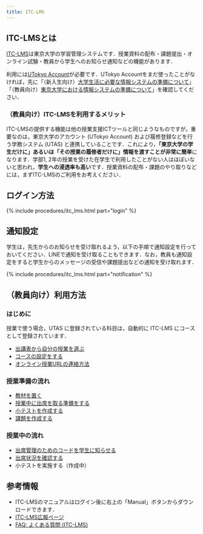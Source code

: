 ```yaml
---
title: ITC-LMS
---
```


## ITC-LMSとは

[ITC-LMS](https://itc-lms.ecc.u-tokyo.ac.jp/)は東京大学の学習管理システムです．授業資料の配布・課題提出・オンライン試験・教員から学生へのお知らせ通知などの機能があります．

利用には[UTokyo Account](/utokyo_account/)が必要です．UTokyo Accountをまだ使ったことがなければ，先に「（新入生向け）[大学生活に必要な情報システムの準備について](/oc/)」「（教員向け）[東京大学における情報システムの準備について](/faculty_members)」を確認してください．

### （教員向け）ITC-LMSを利用するメリット

ITC-LMSの提供する機能は他の授業支援ICTツールと同じようなものですが，重要なのは，東京大学のアカウント (UTokyo Account) および履修登録などを行う学務システム (UTAS) と連携していることです．これにより，**「東京大学の学生だけに」あるいは「その授業の履修者だけに」情報を渡すことが非常に簡単**になります．学部1, 2年の授業を受けた在学生で利用したことがない人はほぼいないと思われ，**学生への浸透率も高い**です．授業資料の配布・課題のやり取りなどには，まずITC-LMSのご利用をお考えください．

## ログイン方法

{% include procedures/itc_lms.html part="login" %}

## 通知設定

学生は，先生からのお知らせを受け取れるよう，以下の手順で通知設定を行っておいてください．LINEで通知を受け取ることもできます．なお，教員も通知設定をすると学生からのメッセージの受信や課題提出などの通知を受け取れます．

{% include procedures/itc_lms.html part="notification" %}

## （教員向け）利用方法

### はじめに

授業で使う場合，UTAS に登録されている科目は，自動的に ITC-LMS にコースとして登録されています．

- [出講表から自分の授業を選ぶ](/lms_lecturers/timetable)
- [コースの設定をする](/lms_lecturers/course_settings)
- [オンライン授業URLの連絡方法](/faculty_members/url)

### 授業準備の流れ
- [教材を置く](/lms_lecturers/course_materials)
- [授業中に出席を取る準備をする](/lms_lecturers/prepare_attendances)
- [小テストを作成する](/lms_lecturers/prepare_quizzes)
- [課題を作成する](/lms_lecturers/assignments)

### 授業中の流れ
- [出席管理のためのコードを学生に知らせる](/lms_lecturers/attendances)
- [出席状況を確認する](/lms_lecturers/view_attendances)
- 小テストを実施する（作成中）

## 参考情報
* ITC-LMSのマニュアルはログイン後に右上の「Manual」ボタンからダウンロードできます．
* <a href="https://www.ecc.u-tokyo.ac.jp/itc-lms/">ITC-LMS広報ページ</a>
* <a href="https://www.ecc.u-tokyo.ac.jp/itc-lms/faq.html">FAQ: よくある質問 (ITC-LMS)</a>
